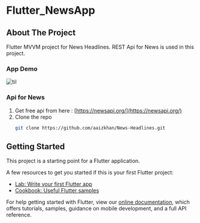 # Flutter_NewsApp
## About The Project
Flutter MVVM project for News Headlines. REST Api for News is used in this project.


### App Demo

![til](./newApp.gif)

### Api for News

1. Get free api from here :  [https://newsapi.org/](https://newsapi.org/)
2. Clone the repo
   ```sh
   git clone https://github.com/aaizkhan/News-Headlines.git
   ```

## Getting Started

This project is a starting point for a Flutter application.

A few resources to get you started if this is your first Flutter project:

- [Lab: Write your first Flutter app](https://flutter.dev/docs/get-started/codelab)
- [Cookbook: Useful Flutter samples](https://flutter.dev/docs/cookbook)

For help getting started with Flutter, view our
[online documentation](https://flutter.dev/docs), which offers tutorials,
samples, guidance on mobile development, and a full API reference.
